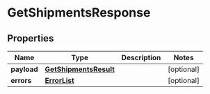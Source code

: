 # GetShipmentsResponse

## Properties
Name | Type | Description | Notes
------------ | ------------- | ------------- | -------------
**payload** | [**GetShipmentsResult**](GetShipmentsResult.md) |  |  [optional]
**errors** | [**ErrorList**](ErrorList.md) |  |  [optional]
